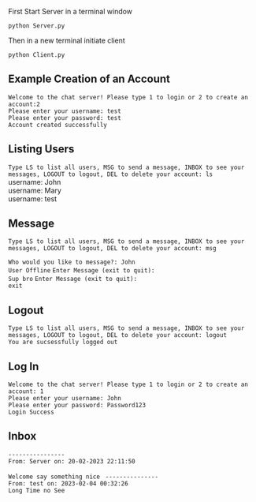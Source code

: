 
First Start Server in a terminal window

`python Server.py`

Then in a new terminal initiate client

`python Client.py`

## Example Creation of an Account

`Welcome to the chat server! Please type 1 to login or 2 to create an account:2 `  <br>
`Please enter your username: test `<br>
`Please enter your password: test `<br>
`Account created successfully` <br>

## Listing Users

`Type LS to list all users, MSG to send a message, INBOX to see your messages, LOGOUT to logout, DEL to delete your account: ls`<br>
username: John <br>
username: Mary <br>
username: test <br>


## Message
`Type LS to list all users, MSG to send a message, INBOX to see your messages, LOGOUT to logout, DEL to delete your account: msg`<br>

`Who would you like to message?: John` <br>
`User Offline`
`Enter Message (exit to quit): ` <br>
`Sup bro`
`Enter Message (exit to quit): ` <br>
`exit`
<br>

## Logout
`Type LS to list all users, MSG to send a message, INBOX to see your messages, LOGOUT to logout, DEL to delete your account: logout`<br>
`You are sucsessfully logged out` <br>

## Log In
`Welcome to the chat server! Please type 1 to login or 2 to create an account: 1 ` <br>
`Please enter your username: John `<br>
`Please enter your password: Password123 `<br>
`Login Success` <br>

## Inbox
`----------------` <br>
`From: Server on: 20-02-2023 22:11:50 `
 
 `Welcome say something nice `
`---------------`<br>
`From: test on: 2023-02-04 00:32:26`<br>
`Long Time no See`<br>

